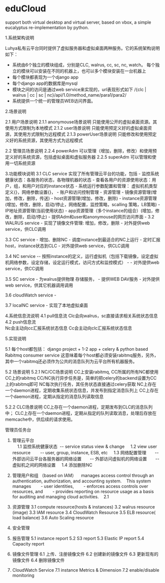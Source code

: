 eduCloud
========

support both virtual desktop and virtual server, based on vbox, a simple eucalyptus re-implementation by python.


1.系统架构说明

Luhya私有云平台同时提供了虚拟服务器和虚拟桌面两种服务。它的系统架构说明如下：
- 系统由6个独立的模块组成，分别是CLC, walrus, cc, sc, nc, watch。 每个独立的模块可以安装在不同的机器上，也可以多个模块安装在一台机器上
- 每个模块都表现为一个django app
- 每个django app的数据库是mysql
- 模块之间的访问是通过web service来实现的，url表现形式如下
     <hostIP>/{clc | walrus | cc | sc | nc}/api/1.0/method_name/para1/para2/
- 系统提供一个统一的管理员WEB访问界面。

2.场景说明

2.1 用户场景说明
2.1.1 anonymouse场景说明
     只能使用公开的虚拟桌面资源。其使用方式限制为本地模式
2.1.2 user场景说明
     只能使用预定义好的虚拟桌面资源，其使用方式限制为远程模式
2.1.3 powerUser场景说明
     只能修改和使用预定义好的系统资源，其使用方式为远程模式

2.2 管理员场景说明
2.2.4 powerAdm
      可以管理（增加，删除，修改）和使用预定义好的系统资源，包括虚拟桌面和虚拟服务器
2.2.5 superAdm
      可以管理和使用一切系统资源

 
3.功能模块说明
3.1 CLC service
      实现了所有管理云平台的功能，包括
      - 监控系统健康状态：各服务的状态，各物理机器的状态
      - 查看各用户的资源使用状态：用户，组，和用户对应的instance状态
      - 系统运行参数配置和管理： 虚拟机机类型定义{}，网络参数设置{}，
      - 账户和访问控制管理
      - 资源管理
            - 镜像资源管理(增加，修改，删除，传送)
            - host资源管理(增加，修改，删除)
             - instance资源管理(增加，修改，删除，启动/停止，网络配置，监控策略，scalling 策略，LB策略)
             - IP地址资源管理(当前使用状态)
             - app资源管理（多个instance的组合）(增加，修改，删除，启动/停止)
      - 提供Adm和user和anonymouse的网页访问界面
      - 
3.2 WALRUS service
       - 实现了镜像文件管理: 增加，修改，删除
       - 对外提供web service，供CLC调用

3.3 CC service
       - 增加、删除NC
       - 调度instance到最适合的NC上运行
       - 定时汇报host，instance状态到CLC
       - 对外提供web service，供CLC调用

3.4 NC service
      -- 按照instance的定义，运行虚拟机（包括下载镜像，设定虚拟机网络参数，设定存储，设定运行模式，访问方式和监控模式）
      - - 对外提供web service，供CC调用

3.5 SC service
       - 为walrus提供物理 存储服务，
       - 提供WEB DAV服务
       - 对外提供web service，供其它机器调用调用

3.6 cloudWatch service
       - 

3.7 localNC service
      - 实现了本地虚拟桌面

4.系统信息流说明
4.1 pull信息流
      Clc会向walrus，sc直接请求相关系统状态信息
4.2 push信息流     
      Nc会主动向cc汇报系统状态信息
      Cc会主动向clc汇报系统状态信息

5.实现说明

5.1 每个host都包括：
       django project + 1-2 app + celery &  python based Rabitmq consumer service 
这意味着每个host都必须安装rabitmq服务，另外，其中一个rabitmq还必须作为公共的消息队列为云平台所有机器服务。

5.2 场景说明
5.2.1 NC/CC场景说明
       CC上安装rabitmq, CC所属的所有NC都使用CC上的rabitmq
       CC/NC执行异步任务是，简单的把celery的backend设置为CC上的rabitmq即可
       NC每次执行任务，其任务状态直接通过celery获取
       NC上存在一个daemon进程，定期收集系统状态信息，并发布到指定消息队列上
       CC上存在一个daemon进程，定期从指定的消息队列读取信息

5.2.2 CLC场景说明
      CC上存在一个daemon进程，定期发布到CLC的消息队列中；
      CLC上存在一个daemon进程，定期从指定的队列读取消息，处理后存放在memcache中，供后续的请求使用。
      
      
管理员任务台
1. 管理云平台	
    1.1 监控系统健康状态 
         --  service status view & change
    1.2 view user resource
       -- user, group, instance, ESB, etc
    1.3 网络配置管理
      -- 外部访问云平台各服务器的网络设置
      -- 外部访问虚拟机的网络设置
      -- 虚拟机之间的网络设置
    1.4 添加删除NC
2. 管理用户和组 （based on IAM）
   manages access control through an authentication, authorization, and accounting system. 
  This system manages 
      - user identities, 
      - enforces access controls over resources, and 
      - provides reporting on resource usage as a basis for auditing and managing cloud activities.
   2.1 






3. 资源管理
   3.1 compute resource(hosts & instances)
   3.2 walrus resource (image)
   3.3 IAM resource
   3.4 CloudWatch Resource
   3.5 ELB resource( load balance)
   3.6 Auto Scaling resource

4. 安全管理
5. 报告管理
5.1 instance report
5.2 S3 report
5.3 Elastic IP report
5.4 Capacity report

6. 镜像文件管理
6.1 上传、注册镜像文件
6.2 创建新的镜像文件
6.3 更新现有的镜像文件
6.4 删除镜像文件
  
7. CloudWatch Service
7.1 instance Metrics & Dimension
7.2 enable/disable monitoring
